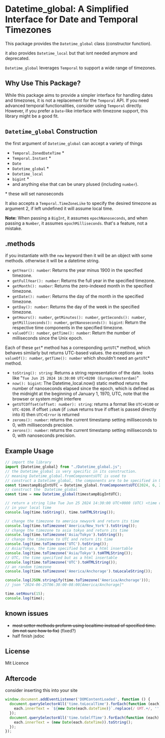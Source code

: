 # Datetime_global: A Simplified Interface for Date and Temporal Timezones

This package provides the `Datetime_global` class (constructor function).

it also provides `Datetime_local` but that isnt needed anymore and deprecated.

`Datetime_global` leverages `Temporal` to support a wide range of timezones.

## Why Use This Package?

While this package aims to provide a simpler interface for handling dates and timezones, it is not a replacement for
the `Temporal` API. If you need advanced temporal functionalities, consider using `Temporal` directly. However, if you
prefer a `Date`-like interface with timezone support, this library might be a good fit.

## `Datetime_global` Construction

the first argument of `Datetime_global` can accept a variety of things

- `Temporal.ZonedDateTime` \*
- `Temporal.Instant` \*
- `Date`
- `Datetime_global` \*
- `Datetime_local`
- `bigint` \*
- and anything else that can be unary plused (including `number`).

\* these will set nanoseconds

It also accepts a `Temporal.TimeZoneLike` to specify the desired timezone as argument 2, if left undefined it will
assume local time.

**Note:** When passing a `BigInt`, it assumes `epochNanoseconds`, and when passing a `Number`, it
assumes `epochMilliseconds`. that's a feature, not a mistake.

## .methods

if you instantiate with the `new` keyword then it will be an object with some methods. otherwise it will be a datetime
string.

- `getYear(): number`: Returns the year minus 1900 in the specified timezone.
- `getFullYear(): number`: Returns the full year in the specified timezone.
- `getMonth(): number`: Returns the zero-indexed month in the specified timezone.
- `getDate(): number`: Returns the day of the month in the specified timezone.
- `getDay(): number`: Returns the day of the week in the specified timezone.
- `getHours(): number`, `getMinutes(): number`, `getSeconds(): number`, `getMilliseconds(): number`, `getNanoseconds(): bigint`:
  Return the respective time components in the specified timezone.
- `valueOf(): number`, `getTime(): number`: Return the number of milliseconds since the Unix epoch.

Each of these `get`\* method has a corresponding `getUTC`\* method, which behaves similarly but returns UTC-based
values. the exceptions are  `valueOf(): number`, `getTime(): number` which shouldn't need an `getUTC`\* method.

- `toString(): string`: Returns a string representation of the date. looks
  like "`Tue Jun 25 2024 16:30:00 UTC+0200 (Europe/Amsterdam)`"
- `now(): bigint`: The Datetime_local.now() static method returns the number of nanoseconds elapsed since the epoch,
  which is defined as the midnight at the beginning of January 1, 1970, UTC, note that the browser or system might
  interfere
- `getUTCOffset(offset: number): string`: returns a format like `UTC+0100` or  `UTC-0200`. if offset `isNaN` (if `isNaN`
  returns true if offset is passed directly into it) then `UTC+Error` is returned
- `zeroms(): number`: returns the current timestamp setting milliseconds to 0, with 
  milliseconds precision.
- `zerons(): number`: returns the current timestamp setting milliseconds to 0, with 
  nanoseconds precision.

## Example Usage

```typescript
// import the library
import {Datetime_global} from "./Datetime_global.js";
// the Datetime_global is very specific in its construction.
// meaning Datetime_global.fromComponentsUTC is used to
// construct a Datetime_global, the components are to be specified in UTC timezone
const timestampBigIntUTC = Datetime_global.fromComponentsUTC(2024, 6, 25, 14, 30, 0, 0, 0);
// construct the `Datetime_global`
const time = new Datetime_global(timestampBigIntUTC);

// return a string like Tue Jun 25 2024 14:30:00 UTC+0000 (UTC) <time datetime="2024-06-25T14:30:00.000Z">Tue Jun 25 2024 14:30:00 UTC+0000 (UTC)</time>
// in your local time
console.log(time.toString(), time.toHTMLString());

// change the timezone to america newyork and return its time
console.log(time.toTimezone('America/New_York').toString());
// change the timezone to asia tokyo and return its time
console.log(time.toTimezone('Asia/Tokyo').toString());
// change the timezone to UTC and return its time
console.log(time.toTimezone('UTC').toString());
// Asia/Tokyo, the time specified but as a html insertable
console.log(time.toTimezone('Asia/Tokyo').toHTMLString());
// UTC, the time specified but as a html insertable
console.log(time.toTimezone('UTC').toHTMLString());
// an random timezone
console.log(time.toTimezone('America/Anchorage').toLocaleString());

console.log(JSON.stringify(time.toTimezone('America/Anchorage')));
// json "2024-06-25T06:30:00-08:00[America/Anchorage]"

time.setHours(15);
console.log(time);
```

## known issues

- ~~most setter methods preform using localtime instead of specified time. (im not sure how to fix)~~ (fixed?)
- half finish jsdoc

## License

Mit Licence

## Aftercode
consider inserting this into your site

```ts
window.document.addEventListener('DOMContentLoaded', function () {
  document.querySelectorAll('time.toLocalTime').forEach(function (each) {
    each.innerText = `${new Date(each.dateTime)}`.replace(/ GMT.+/, '');
  });
  document.querySelectorAll('time.toSelfTime').forEach(function (each) {
    each.innerText = (new Date(each.dateTime)).toString();
  });
});
```
